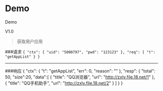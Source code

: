 Demo
====

Demo

V1.0

> 获取用户应用

###请求
`{
    "ctx": {
        "uid": "5000797",
        "pwd": "123123"
    },
    "req": {
        "t": "getAppList"
    }
}`
***

###响应
{
    "ctx": {
        "t": "getAppList",
        "err": 0,
        "reason": ""
    },
    "resp": {
        "total": 50,
        "size":20,
        "data":[
            {
                "title": "QQ浏览器",
                "url": "http://zxly.file.18.net/1"
            },
            {
                "title": "QQ手机助手",
                "url": "http://zxly.file.18.net/2"
            }
        ]
    }
}
